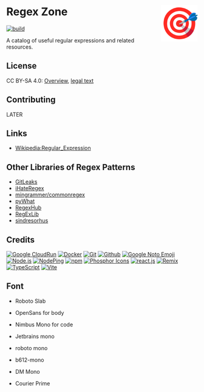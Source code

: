 # Regex Zone  [<img alt="Logo for Regex Zone" src="public/favicon.svg" height="96" align="right"/>](https://www.regex.zone/)

[![build](https://github.com/regexplanet/regex-zone/actions/workflows/gcr-deploy.yaml/badge.svg)](https://github.com/regexplanet/regex-zone/actions/workflows/gcr-deploy.yaml)

A catalog of useful regular expressions and related resources.

## License

CC BY-SA 4.0: [Overview](https://creativecommons.org/licenses/by-sa/4.0/), [legal text](LICENSE.txt)

## Contributing

LATER

## Links

- [Wikipedia:Regular_Expression](https://en.wikipedia.org/wiki/Regular_expression)

## Other Libraries of Regex Patterns

- [GitLeaks](https://github.com/gitleaks/gitleaks/blob/master/config/gitleaks.toml)
- [iHateRegex](https://github.com/geongeorge/i-hate-regex/tree/master/static/regex)
- [mingrammer/commonregex](https://github.com/mingrammer/commonregex)
- [pyWhat](https://github.com/bee-san/pyWhat/blob/main/pywhat/Data/regex.json)
- [RegexHub](https://projects.lukehaas.me/regexhub/)
- [RegExLib](https://regexlib.com/Default.aspx)
- [sindresorhus](https://github.com/sindresorhus?tab=repositories&q=regex&type=&language=&sort=)

## Credits

[![Google CloudRun](https://www.vectorlogo.zone/logos/google_cloud_run/google_cloud_run-ar21.svg)](https://cloud.google.com/run/ "Hosting")
[![Docker](https://www.vectorlogo.zone/logos/docker/docker-ar21.svg)](https://www.docker.com/ "Deployment")
[![Git](https://www.vectorlogo.zone/logos/git-scm/git-scm-ar21.svg)](https://git-scm.com/ "Version control")
[![Github](https://www.vectorlogo.zone/logos/github/github-ar21.svg)](https://github.com/ "Code hosting")
[![Google Noto Emoji](https://www.vectorlogo.zone/logos/google/google-ar21.svg)](https://github.com/googlefonts/noto-emoji/blob/master/svg/emoji_u1f441.svg "Logo/Favicon")
[![Node.js](https://www.vectorlogo.zone/logos/nodejs/nodejs-ar21.svg)](https://nodejs.org/ "Application Server")
[![NodePing](https://www.vectorlogo.zone/logos/nodeping/nodeping-ar21.svg)](https://nodeping.com?rid=201109281250J5K3P "Uptime monitoring")
[![npm](https://www.vectorlogo.zone/logos/npmjs/npmjs-ar21.svg)](https://www.npmjs.com/ "JS Package Management")
[![Phosphor Icons](https://www.vectorlogo.zone/logos/phosphoricons/phosphoricons-ar21.svg)](https://phosphoricons.com/ "Toolbar icons")
[![react.js](https://www.vectorlogo.zone/logos/reactjs/reactjs-ar21.svg)](https://reactjs.org/ "UI Framework")
[![Remix](https://www.vectorlogo.zone/logos/remix/remix-ar21.svg)](https://remix.run/ "React Framework")
[![TypeScript](https://www.vectorlogo.zone/logos/typescriptlang/typescriptlang-ar21.svg)](https://www.typescriptlang.org/ "Programming Language")
[![Vite](https://www.vectorlogo.zone/logos/vitejsdev/vitejsdev-ar21.svg)](https://vitejs.dev/ "Bundler")

## Font

- Roboto Slab
- OpenSans for body
- Nimbus Mono for code

- Jetbrains mono
- roboto mono
- b612-mono
- DM Mono
- Courier Prime


